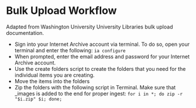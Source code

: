 # Bulk Upload Workflow 
Adapted from Washington University University Libraries bulk upload documentation.
- Sign into your Internet Archive account via terminal. To do so, open your terminal and enter the following: 
`ia configure`
- When prompted, enter the email address and password for your Internet Archive account.
- Use the create folders script to create the folders that you need for the individual items you are creating.
- Move the items into the folders
- Zip the folders with the following script in Terminal. Make sure that _images is added to the end for proper ingest:
  `for i in *; do zip -r "$i.zip" $i; done;` 

